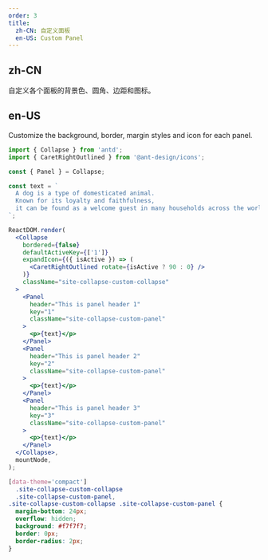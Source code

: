 ```yaml
---
order: 3
title:
  zh-CN: 自定义面板
  en-US: Custom Panel
---
```


## zh-CN

自定义各个面板的背景色、圆角、边距和图标。

## en-US

Customize the background, border, margin styles and icon for each panel.

```jsx
import { Collapse } from 'antd';
import { CaretRightOutlined } from '@ant-design/icons';

const { Panel } = Collapse;

const text = `
  A dog is a type of domesticated animal.
  Known for its loyalty and faithfulness,
  it can be found as a welcome guest in many households across the world.
`;

ReactDOM.render(
  <Collapse
    bordered={false}
    defaultActiveKey={['1']}
    expandIcon={({ isActive }) => (
      <CaretRightOutlined rotate={isActive ? 90 : 0} />
    )}
    className="site-collapse-custom-collapse"
  >
    <Panel
      header="This is panel header 1"
      key="1"
      className="site-collapse-custom-panel"
    >
      <p>{text}</p>
    </Panel>
    <Panel
      header="This is panel header 2"
      key="2"
      className="site-collapse-custom-panel"
    >
      <p>{text}</p>
    </Panel>
    <Panel
      header="This is panel header 3"
      key="3"
      className="site-collapse-custom-panel"
    >
      <p>{text}</p>
    </Panel>
  </Collapse>,
  mountNode,
);
```

```css
[data-theme='compact']
  .site-collapse-custom-collapse
  .site-collapse-custom-panel,
.site-collapse-custom-collapse .site-collapse-custom-panel {
  margin-bottom: 24px;
  overflow: hidden;
  background: #f7f7f7;
  border: 0px;
  border-radius: 2px;
}
```

<style>
  [data-theme="dark"] .site-collapse-custom-collapse .site-collapse-custom-panel {
    background: rgba(255,255,255,0.04);
    border: 0px;
  }
</style>
